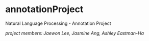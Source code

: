 # annotationProject
Natural Language Processing - Annotation Project 

_project members: Jaewon Lee, Jasmine Ang, Ashley Eastman-Ha_
